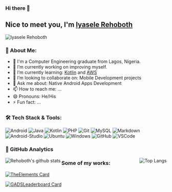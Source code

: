 ### Hi there 👋

## Nice to meet you, I'm [Iyasele Rehoboth](https://github.com/iyaselerehoboth)

<p align="left"><img src="https://komarev.com/ghpvc/?username=iyaselerehoboth&label=Views&color=blue&style=plastic" alt="Iyasele Rehoboth" /></p>


### 👤 About Me:

- 🤵 I'm a Computer Engineering graduate from  Lagos, Nigeria.
- 🔭 I’m currently working on improving myself.
- 🌱 I’m currently learning: [Kotlin](https://kotlinlang.org/) and [AWS](https://aws.amazon.com/)
- 👯 I’m looking to collaborate on: Mobile Development projects
- 💬 Ask me about: Native Android Apps Development
- 📫 How to reach me: ...
- 😄 Pronouns: He/His
- ⚡ Fun fact: ...


### 🛠️ Tech Stack & Tools:
![Android](https://img.shields.io/badge/-Android-000000?style=plastic&logoColor=3DDC84&logo=android)
![Java](https://img.shields.io/badge/-Java-000000?style=plastic&logoColor=FFFFFF&logo=java)
![Kotlin](https://img.shields.io/badge/-Kotlin-000000?style=plastic&logoColor=0095D5&logo=kotlin)
![PHP](https://img.shields.io/badge/-PHP-000000?style=plastic&logoColor=777BB4&logo=php)
![Git](https://img.shields.io/badge/-Git-000000?style=plastic&logoColor=F05032&logo=git)
![MySQL](https://img.shields.io/badge/-MySQL-000000?style=plastic&logoColor=4479A1&logo=mysql)
![Markdown](https://img.shields.io/badge/-Markdown-000000?style=plastic&logoColor=FFFFFF&logo=markdown)
![Android-Studio](https://img.shields.io/badge/-AndroidStudio-000000?style=plastic&logoColor=3DDC84&logo=android-studio)
![Ubuntu](https://img.shields.io/badge/-Ubuntu-000000?style=plastic&logoColor=E95420&logo=ubuntu)
![Windows](https://img.shields.io/badge/-Windows-000000?style=plastic&logoColor=0078D6&logo=windows)
![GitHub](https://img.shields.io/badge/-GitHub-000000?style=plastic&logoColor=FFFFFF&logo=github)
![VSCode](https://img.shields.io/badge/-VSCode-000000?style=plastic&logoColor=007ACC&logo=visual-studio-code)


### 📝 GitHub Analytics
<a href="https://github.com/iyaselerehoboth">
    <img align="left" src="https://github-readme-stats.vercel.app/api?username=iyaselerehoboth&count_private=true&show_icons=true&theme=dracula" alt="Rehoboth's github stats" />
</a>
<a href="https://github.com/iyaselerehoboth">
    <img align="right" src="hhttps://github-readme-stats.vercel.app/api/top-langs/?username=iyaselerehoboth&theme=dracula&langs_count=6&layout=compact" alt="Top Langs" />
</a>


### Some of my works:
[![TheElements Card](https://github-readme-stats.vercel.app/api/pin/?username=iyaselerehoboth&repo=the-elements)](https://github.com/iyaselerehoboth/the-elements)

[![GADSLeaderboard Card](https://github-readme-stats.vercel.app/api/pin/?username=iyaselerehoboth&repo=GADSLeaderboard)](https://github.com/iyaselerehoboth/GADSLeaderboard)